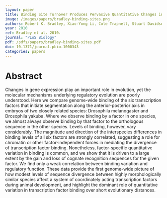 ```yaml
---
layout: paper
title: Binding Site Turnover Produces Pervasive Quantitative Changes in Transcription Factor Binding between Closely Related Drosophila Species
image: /images/papers/bradley-binding-sites.png
authors: Robert K. Bradley, Xiao-Yong Li, Cole Trapnell, Stuart Davidson, Lior Pachter, Hou Cheng Chu, Leath A. Tonkin, Mark D. Biggin, Michael B. Eisen.
year: 2010
ref: Bradley et al. 2010.
journal: "PLoS Biology"
pdf: /pdfs/papers/bradley-binding-sites.pdf
doi: 10.1371/journal.pbio.1000343
categories: papers
---
```


# Abstract

Changes in gene expression play an important role in evolution, yet the molecular mechanisms underlying regulatory evolution are poorly understood. Here we compare genome-wide binding of the six transcription factors that initiate segmentation along the anterior-posterior axis in embryos of two closely related species: Drosophila melanogaster and Drosophila yakuba. Where we observe binding by a factor in one species, we almost always observe binding by that factor to the orthologous sequence in the other species. Levels of binding, however, vary considerably. The magnitude and direction of the interspecies differences in binding levels of all six factors are strongly correlated, suggesting a role for chromatin or other factor-independent forces in mediating the divergence of transcription factor binding. Nonetheless, factor-specific quantitative variation in binding is common, and we show that it is driven to a large extent by the gain and loss of cognate recognition sequences for the given factor. We find only a weak correlation between binding variation and regulatory function. These data provide the first genome-wide picture of how modest levels of sequence divergence between highly morphologically similar species affect a system of coordinately acting transcription factors during animal development, and highlight the dominant role of quantitative variation in transcription factor binding over short evolutionary distances.

